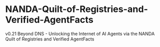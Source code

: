 # NANDA-Quilt-of-Registries-and-Verified-AgentFacts
v0.21 Beyond DNS - Unlocking the  Internet of AI Agents via the NANDA Quilt of Registries and Verified AgentFacts
